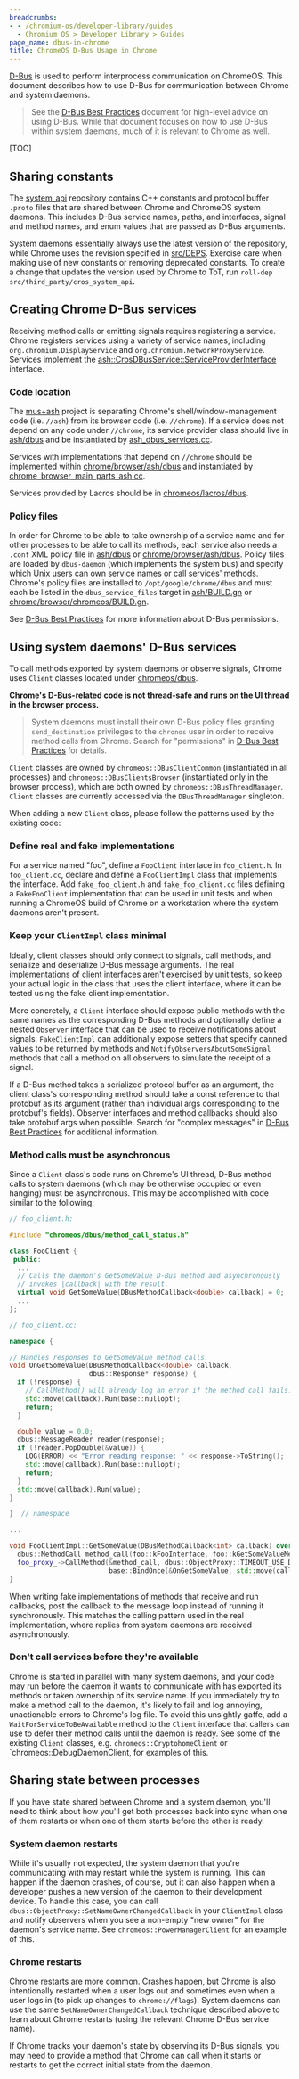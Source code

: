 ```yaml
---
breadcrumbs:
- - /chromium-os/developer-library/guides
  - Chromium OS > Developer Library > Guides
page_name: dbus-in-chrome
title: ChromeOS D-Bus Usage in Chrome
---
```


[D-Bus] is used to perform interprocess communication on ChromeOS. This
document describes how to use D-Bus for communication between Chrome and system
daemons.

> See the [D-Bus Best Practices] document for high-level advice on using D-Bus.
> While that document focuses on how to use D-Bus within system daemons, much of
> it is relevant to Chrome as well.

[TOC]

## Sharing constants

The [system_api] repository contains C++ constants and protocol buffer `.proto`
files that are shared between Chrome and ChromeOS system daemons. This includes
D-Bus service names, paths, and interfaces, signal and method names, and enum
values that are passed as D-Bus arguments.

System daemons essentially always use the latest version of the repository,
while Chrome uses the revision specified in [src/DEPS]. Exercise care when
making use of new constants or removing deprecated constants. To create a change
that updates the version used by Chrome to ToT, run `roll-dep
src/third_party/cros_system_api`.

## Creating Chrome D-Bus services

Receiving method calls or emitting signals requires registering a service.
Chrome registers services using a variety of service names, including
`org.chromium.DisplayService` and `org.chromium.NetworkProxyService`. Services
implement the [ash::CrosDBusService::ServiceProviderInterface] interface.

### Code location

The [mus+ash] project is separating Chrome's shell/window-management code (i.e.
`//ash`) from its browser code (i.e. `//chrome`). If a service does not depend
on any code under `//chrome`, its service provider class should live in
[ash/dbus] and be instantiated by [ash_dbus_services.cc].

Services with implementations that depend on `//chrome` should be implemented
within [chrome/browser/ash/dbus] and instantiated by
[chrome_browser_main_parts_ash.cc].

Services provided by Lacros should be in [chromeos/lacros/dbus].

### Policy files

In order for Chrome to be able to take ownership of a service name and for other
processes to be able to call its methods, each service also needs a `.conf` XML
policy file in [ash/dbus] or [chrome/browser/ash/dbus]. Policy files are
loaded by `dbus-daemon` (which implements the system bus) and specify which Unix
users can own service names or call services' methods. Chrome's policy files are
installed to `/opt/google/chrome/dbus` and must each be listed in the
`dbus_service_files` target in [ash/BUILD.gn] or
[chrome/browser/chromeos/BUILD.gn].

See [D-Bus Best Practices] for more information about D-Bus permissions.

## Using system daemons' D-Bus services

To call methods exported by system daemons or observe signals, Chrome uses
`Client` classes located under [chromeos/dbus].

**Chrome's D-Bus-related code is not thread-safe and runs on the UI thread in
the browser process.**

> System daemons must install their own D-Bus policy files granting
> `send_destination` privileges to the `chronos` user in order to receive method
> calls from Chrome. Search for "permissions" in [D-Bus Best Practices] for
> details.

`Client` classes are owned by `chromeos::DBusClientCommon` (instantiated in all
processes) and `chromeos::DBusClientsBrowser` (instantiated only in the browser
process), which are both owned by `chromeos::DBusThreadManager`. `Client`
classes are currently accessed via the `DBusThreadManager` singleton.

When adding a new `Client` class, please follow the patterns used by the
existing code:

### Define real and fake implementations

For a service named "foo", define a `FooClient` interface in `foo_client.h`. In
`foo_client.cc`, declare and define a `FooClientImpl` class that implements the
interface. Add `fake_foo_client.h` and `fake_foo_client.cc` files defining a
`FakeFooClient` implementation that can be used in unit tests and when running a
ChromeOS build of Chrome on a workstation where the system daemons aren't
present.

### Keep your `ClientImpl` class minimal

Ideally, client classes should only connect to signals, call methods, and
serialize and deserialize D-Bus message arguments. The real implementations of
client interfaces aren't exercised by unit tests, so keep your actual logic in
the class that uses the client interface, where it can be tested using the fake
client implementation.

More concretely, a `Client` interface should expose public methods with the same
names as the corresponding D-Bus methods and optionally define a nested
`Observer` interface that can be used to receive notifications about signals.
`FakeClientImpl` can additionally expose setters that specify canned values to
be returned by methods and `NotifyObserversAboutSomeSignal` methods that call a
method on all observers to simulate the receipt of a signal.

If a D-Bus method takes a serialized protocol buffer as an argument, the client
class's corresponding method should take a const reference to that protobuf as
its argument (rather than individual args corresponding to the protobuf's
fields). Observer interfaces and method callbacks should also take protobuf args
when possible. Search for "complex messages" in [D-Bus Best Practices] for
additional information.

### Method calls must be asynchronous

Since a `Client` class's code runs on Chrome's UI thread, D-Bus method calls to
system daemons (which may be otherwise occupied or even hanging) must be
asynchronous. This may be accomplished with code similar to the following:

```c++
// foo_client.h:

#include "chromeos/dbus/method_call_status.h"

class FooClient {
 public:
  ...
  // Calls the daemon's GetSomeValue D-Bus method and asynchronously
  // invokes |callback| with the result.
  virtual void GetSomeValue(DBusMethodCallback<double> callback) = 0;
  ...
};

// foo_client.cc:

namespace {

// Handles responses to GetSomeValue method calls.
void OnGetSomeValue(DBusMethodCallback<double> callback,
                    dbus::Response* response) {
  if (!response) {
    // CallMethod() will already log an error if the method call fails.
    std::move(callback).Run(base::nullopt);
    return;
  }

  double value = 0.0;
  dbus::MessageReader reader(response);
  if (!reader.PopDouble(&value)) {
    LOG(ERROR) << "Error reading response: " << response->ToString();
    std::move(callback).Run(base::nullopt);
    return;
  }
  std::move(callback).Run(value);
}

}  // namespace

...

void FooClientImpl::GetSomeValue(DBusMethodCallback<int> callback) override {
  dbus::MethodCall method_call(foo::kFooInterface, foo::kGetSomeValueMethod);
  foo_proxy_->CallMethod(&method_call, dbus::ObjectProxy::TIMEOUT_USE_DEFAULT,
                         base::BindOnce(&OnGetSomeValue, std::move(callback)));
}
```

When writing fake implementations of methods that receive and run callbacks,
post the callback to the message loop instead of running it synchronously. This
matches the calling pattern used in the real implementation, where replies from
system daemons are received asynchronously.

### Don't call services before they're available

Chrome is started in parallel with many system daemons, and your code may run
before the daemon it wants to communicate with has exported its methods or taken
ownership of its service name. If you immediately try to make a method call to
the daemon, it's likely to fail and log annoying, unactionable errors to
Chrome's log file. To avoid this unsightly gaffe, add a
`WaitForServiceToBeAvailable` method to the `Client` interface that callers can
use to defer their method calls until the daemon is ready. See some of the
existing `Client` classes, e.g. `chromeos::CryptohomeClient` or
`chromeos::DebugDaemonClient, for examples of this.

## Sharing state between processes

If you have state shared between Chrome and a system daemon, you'll need to
think about how you'll get both processes back into sync when one of them
restarts or when one of them starts before the other is ready.

### System daemon restarts

While it's usually not expected, the system daemon that you're communicating
with may restart while the system is running. This can happen if the daemon
crashes, of course, but it can also happen when a developer pushes a new version
of the daemon to their development device. To handle this case, you can call
`dbus::ObjectProxy::SetNameOwnerChangedCallback` in your `ClientImpl` class and
notify observers when you see a non-empty "new owner" for the daemon's service
name. See `chromeos::PowerManagerClient` for an example of this.

### Chrome restarts

Chrome restarts are more common. Crashes happen, but Chrome is also
intentionally restarted when a user logs out and sometimes even when a user logs
in (to pick up changes to `chrome://flags`). System daemons can use the same
`SetNameOwnerChangedCallback` technique described above to learn about Chrome
restarts (using the relevant Chrome D-Bus service name).

If Chrome tracks your daemon's state by observing its D-Bus signals, you may
need to provide a method that Chrome can call when it starts or restarts to get
the correct initial state from the daemon.

[D-Bus]: https://www.freedesktop.org/wiki/Software/dbus/
[D-Bus Best Practices]: dbus_best_practices.md
[system_api]: https://chromium.googlesource.com/chromiumos/platform2/+/HEAD/system_api
[src/DEPS]: https://chromium.googlesource.com/chromium/src/+/HEAD/DEPS
[mus+ash]: https://www.chromium.org/developers/mus-ash
[ash::CrosDBusService::ServiceProviderInterface]: https://source.chromium.org/chromium/chromium/src/+/main:chromeos/ash/components/dbus/services/cros_dbus_service.h
[ash/dbus]: https://chromium.googlesource.com/chromium/src/+/HEAD/ash/dbus/
[ash_dbus_services.cc]: https://chromium.googlesource.com/chromium/src/+/HEAD/ash/dbus/ash_dbus_services.cc
[chrome/browser/ash/dbus]: https://chromium.googlesource.com/chromium/src/+/HEAD/chrome/browser/ash/dbus/
[chrome_browser_main_parts_ash.cc]: https://source.chromium.org/chromium/chromium/src/+/main:chrome/browser/ash/chrome_browser_main_parts_ash.cc
[chromeos/lacros/dbus]: https://source.chromium.org/chromium/chromium/src/+/main:chromeos/lacros/dbus/
[ash/BUILD.gn]: https://chromium.googlesource.com/chromium/src/+/HEAD/ash/BUILD.gn
[chrome/browser/chromeos/BUILD.gn]: https://chromium.googlesource.com/chromium/src/+/HEAD/chrome/browser/chromeos/BUILD.gn
[chromeos/dbus]: https://chromium.googlesource.com/chromium/src/+/HEAD/chromeos/dbus
